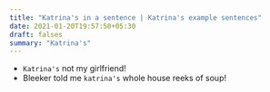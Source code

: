 ```yaml
---
title: "Katrina's in a sentence | Katrina's example sentences"
date: 2021-01-20T19:57:50+05:30
draft: falses
summary: "Katrina's"
---
```

- `Katrina's` not my girlfriend!
- Bleeker told me `katrina's` whole house reeks of soup!
                 
